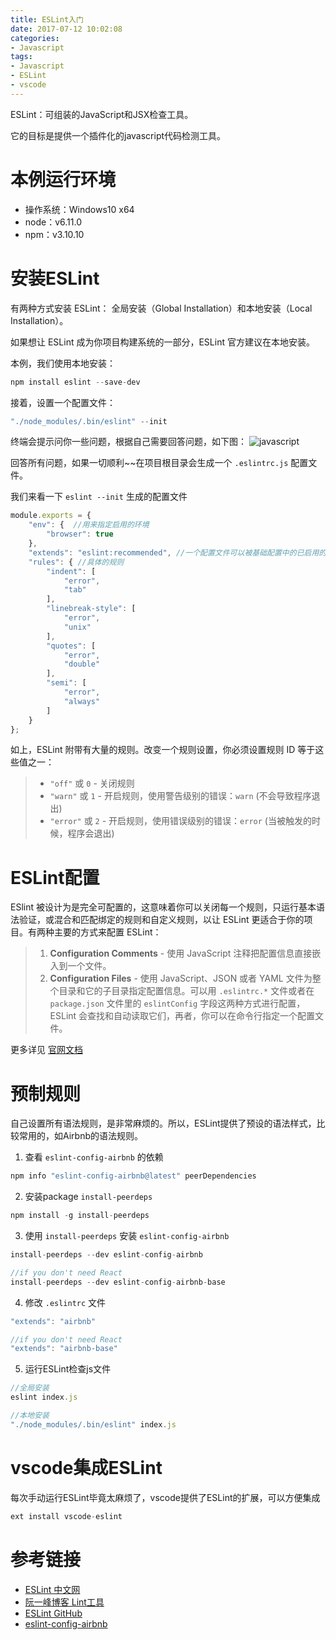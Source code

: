 ```yaml
---
title: ESLint入门
date: 2017-07-12 10:02:08
categories:
- Javascript
tags:
- Javascript
- ESLint
- vscode
---
```


ESLint：可组装的JavaScript和JSX检查工具。

它的目标是提供一个插件化的javascript代码检测工具。

 <!-- more -->

# 本例运行环境
- 操作系统：Windows10 x64
- node：v6.11.0
- npm：v3.10.10

# 安装ESLint
有两种方式安装 ESLint： 全局安装（Global Installation）和本地安装（Local Installation）。  

如果想让 ESLint 成为你项目构建系统的一部分，ESLint 官方建议在本地安装。  

本例，我们使用本地安装：
```js
npm install eslint --save-dev
```
接着，设置一个配置文件：
```js
"./node_modules/.bin/eslint" --init
```

终端会提示问你一些问题，根据自己需要回答问题，如下图：
![javascript](/images/javascript/eslint-init.png)

回答所有问题，如果一切顺利~~在项目根目录会生成一个 `.eslintrc.js` 配置文件。

我们来看一下 `eslint --init` 生成的配置文件
```js
module.exports = {
    "env": {  //用来指定启用的环境
        "browser": true
    },
    "extends": "eslint:recommended", //一个配置文件可以被基础配置中的已启用的规则继承
    "rules": { //具体的规则
        "indent": [
            "error",
            "tab"
        ],
        "linebreak-style": [
            "error",
            "unix"
        ],
        "quotes": [
            "error",
            "double"
        ],
        "semi": [
            "error",
            "always"
        ]
    }
};
```
如上，ESLint 附带有大量的规则。改变一个规则设置，你必须设置规则 ID 等于这些值之一：

> - `"off"` 或 `0` - 关闭规则
> - `"warn"` 或 `1` - 开启规则，使用警告级别的错误：`warn` (不会导致程序退出)　　
> - `"error"` 或 `2` - 开启规则，使用错误级别的错误：`error` (当被触发的时候，程序会退出)

# ESLint配置
ESlint 被设计为是完全可配置的，这意味着你可以关闭每一个规则，只运行基本语法验证，或混合和匹配绑定的规则和自定义规则，以让 ESLint 更适合于你的项目。有两种主要的方式来配置 ESLint：

> 1. **Configuration Comments** - 使用 JavaScript 注释把配置信息直接嵌入到一个文件。  
> 2. **Configuration Files** - 使用 JavaScript、JSON 或者 YAML 文件为整个目录和它的子目录指定配置信息。可以用 `.eslintrc.*` 文件或者在 `package.json` 文件里的 `eslintConfig` 字段这两种方式进行配置，ESLint 会查找和自动读取它们，再者，你可以在命令行指定一个配置文件。

更多详见 [官网文档](http://eslint.cn/docs/user-guide/configuring)

# 预制规则
自己设置所有语法规则，是非常麻烦的。所以，ESLint提供了预设的语法样式，比较常用的，如Airbnb的语法规则。

1. 查看 `eslint-config-airbnb` 的依赖
```js
npm info "eslint-config-airbnb@latest" peerDependencies
```

2. 安装package `install-peerdeps`
```js
npm install -g install-peerdeps
```

3. 使用 `install-peerdeps` 安装 `eslint-config-airbnb` 
```js
install-peerdeps --dev eslint-config-airbnb

//if you don't need React
install-peerdeps --dev eslint-config-airbnb-base
```
4. 修改 `.eslintrc` 文件
```js
"extends": "airbnb"

//if you don't need React
"extends": "airbnb-base"
```
5. 运行ESLint检查js文件
```js
//全局安装
eslint index.js

//本地安装
"./node_modules/.bin/eslint" index.js
```

# vscode集成ESLint
每次手动运行ESLint毕竟太麻烦了，vscode提供了ESLint的扩展，可以方便集成

```js
ext install vscode-eslint
```


# 参考链接
- [ESLint 中文网](http://eslint.cn/docs/user-guide/getting-started)
- [阮一峰博客 Lint工具](http://javascript.ruanyifeng.com/tool/lint.html)
- [ESLint GitHub](https://github.com/eslint/eslint)
- [eslint-config-airbnb](https://www.npmjs.com/package/eslint-config-airbnb)
